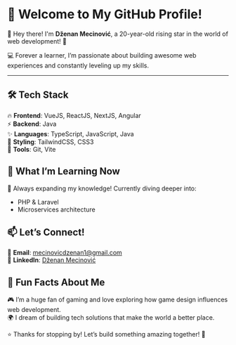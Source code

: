 # 🌟 Welcome to My GitHub Profile!

👋 Hey there! I'm **Dženan Mecinović**, a 20-year-old rising star in the world of web development! 🚀

💻 Forever a learner, I’m passionate about building awesome web experiences and constantly leveling up my skills.

---

## 🛠️ Tech Stack

🔥 **Frontend**: VueJS, ReactJS, NextJS, Angular  
⚡ **Backend**: Java  
✨ **Languages**: TypeScript, JavaScript, Java  
🎨 **Styling**: TailwindCSS, CSS3  
🔧 **Tools**: Git, Vite

## 🌱 What I’m Learning Now

🧠 Always expanding my knowledge! Currently diving deeper into:
- PHP & Laravel
- Microservices architecture  

## 📫 Let’s Connect!

📧 **Email**: [mecinovicdzenan1@gmail.com](mailto:mecinovicdzenan1@gmail.com)  
💼 **LinkedIn**: [Dženan Mecinović]([https://www.linkedin.com/in/dzenan-mecinovic](https://www.linkedin.com/in/dzenan-mecinovic-209156317/))

## 💬 Fun Facts About Me

🎮 I’m a huge fan of gaming and love exploring how game design influences web development. <br/>
🌍 I dream of building tech solutions that make the world a better place.  

⭐ Thanks for stopping by! Let’s build something amazing together! 🚀
